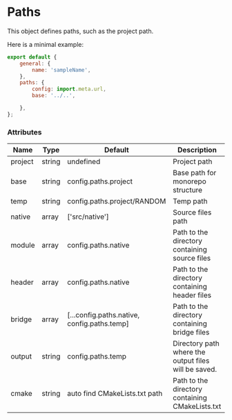 # Paths
This object defines paths, such as the project path.

Here is a minimal example:
```js
export default {
    general: {
        name: 'sampleName',
    },
    paths: {
        config: import.meta.url,
        base: '../..',

    },
};
```

### Attributes

| Name | Type | Default | Description |
| ---- | ---- | ------- | ----------- |
| project | string | undefined                                   | Project path |
| base    | string | config.paths.project                        | Base path for monorepo structure |
| temp    | string | config.paths.project/RANDOM                 | Temp path |
| native  | array  | ['src/native']                              | Source files path |
| module  | array  | config.paths.native                         | Path to the directory containing source files |
| header  | array  | config.paths.native                         | Path to the directory containing header files |
| bridge  | array  | [...config.paths.native, config.paths.temp] | Path to the directory containing bridge files |
| output  | string | config.paths.temp                           | Directory path where the output files will be saved. |
| cmake   | string | auto find CMakeLists.txt path               | Path to the directory containing CMakeLists.txt |

